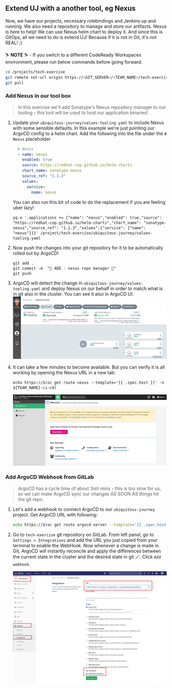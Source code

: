 ## Extend UJ with a another tool, eg Nexus 
Now, we have our projects, necessary rolebindings and Jenkins up and running. We also need a repository to manage and store our artifacts. Nexus is here to help! We can use Nexus helm chart to deploy it. And since this is GitOps, all we need to do is extend UJ! Because if it is not in Git, it's not REAL! ;)

<p class="warn">
    ⛷️ <b>NOTE</b> ⛷️ - If you switch to a different CodeReady Workspaces environment, please run below commands before going forward.
</p>

```bash
cd /projects/tech-exercise
git remote set-url origin https://<GIT_SERVER>/<TEAM_NAME>/tech-exercise.git
git pull
```

### Add Nexus in our tool box
> In this exercise we'll add Sonatype's Nexus repository manager to our tooling - this tool will be used to host our application binaries!

1. Update your `ubiquitous-journey/values-tooling.yaml` to include Nexus with some sensible defaults. In this example we're just pointing our ArgoCD config to a helm chart. Add the following into the file under the `# Nexus` placeholder

    ```yaml
      # Nexus
      - name: nexus
        enabled: true
        source: https://redhat-cop.github.io/helm-charts
        chart_name: sonatype-nexus
        source_ref: "1.1.3"
        values:
          service:
            name: nexus
    ```

    You can also run this bit of code to do the replacement if you are feeling uber lazy!

    ```bash#test
    yq e '.applications += {"name": "nexus","enabled": true,"source": "https://redhat-cop.github.io/helm-charts","chart_name": "sonatype-nexus","source_ref": "1.1.3","values":{"service": {"name": "nexus"}}}' /project/tech-exercise/ubiquitous-journey/values-tooling.yaml
    ```

2. Now push the changes into your git repository for it to be automatically rolled out by ArgoCD!

    ```bash#test
    git add .
    git commit -m  "🦘 ADD - nexus repo manager 🦘"
    git push 
    ```

3. ArgoCD will detect the change in `ubiquitous-journey/values-tooling.yaml` and deploy Nexus on our behalf in order to match what is in git also in the cluster. You can see it also in ArgoCD UI.
![argocd-nexus](images/argocd-nexus.png)

4. It can take a few minutes to become available. But you can verify it is all working by opening the Nexus URL in a new tab:

    ```bash#test
    echo https://$(oc get route nexus --template='{{ .spec.host }}' -n ${TEAM_NAME}-ci-cd)
    ```

    ![nexus](images/nexus.png)

### Add ArgoCD Webhook from GitLab
> ArgoCD has a cycle time of about 3ish mins - this is too slow for us, so we can make ArgoCD sync our changes AS SOON AS things hit the git repo.

1. Let's add a webhook to connect ArgoCD to our `ubiquitous-journey` project. Get ArgoCD URL with following:

    ```bash
    echo https://$(oc get route argocd-server --template='{{ .spec.host }}'/api/webhook  -n ${TEAM_NAME}-ci-cd)
    ```

2. Go to `tech-exercise` git repository on GitLab. From left panel, go to `Settings > Integrations` and add the URL you just copied from your terminal to enable the WebHook. Now whenever a change is made in Git, ArgoCD will instantly reconcile and apply the differences between the current state in the cluster and the desired state in git 🪄. Click `Add webhook`.

    ![gitlab-argocd-webhook](images/gitlab-argocd-webhook.png)
